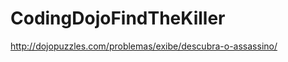 CodingDojoFindTheKiller
=======================

http://dojopuzzles.com/problemas/exibe/descubra-o-assassino/


